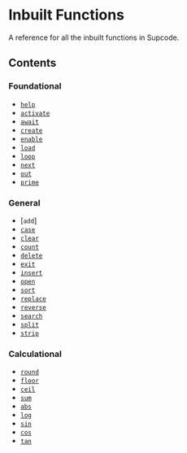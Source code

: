 # Inbuilt Functions

A reference for all the inbuilt functions in Supcode.


## Contents

### Foundational
- [`help`]()
- [`activate`]()
- [`await`]()
- [`create`]()
- [`enable`]()
- [`load`]()
- [`loop`]()
- [`next`]()
- [`out`]()
- [`prime`]()

### General
- [`add`]
- [`case`]()
- [`clear`]()
- [`count`]()
- [`delete`]()
- [`exit`]()
- [`insert`]()
- [`open`]()
- [`sort`]()
- [`replace`]()
- [`reverse`]()
- [`search`]()
- [`split`]()
- [`strip`]()

### Calculational
- [`round`]()
- [`floor`]()
- [`ceil`]()
- [`sum`]()
- [`abs`]()
- [`log`]()
- [`sin`]()
- [`cos`]()
- [`tan`]()
